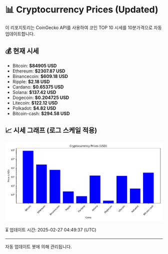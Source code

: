 
# 📊 Cryptocurrency Prices (Updated)

이 리포지토리는 CoinGecko API를 사용하여 코인 TOP 10 시세를 10분가격으로 자동 업데이트합니다.

## 💰 현재 시세
- Bitcoin: **$84905 USD**
- Ethereum: **$2307.87 USD**
- Binancecoin: **$609.18 USD**
- Ripple: **$2.18 USD**
- Cardano: **$0.65375 USD**
- Solana: **$137.42 USD**
- Dogecoin: **$0.204725 USD**
- Litecoin: **$122.12 USD**
- Polkadot: **$4.82 USD**
- Bitcoin-cash: **$294.58 USD**

## 📈 시세 그래프 (로그 스케일 적용)
![Crypto Prices](crypto_prices.png)

⏳ 업데이트 시간: 2025-02-27 04:49:37 (UTC)

---
자동 업데이트 봇에 의해 관리됩니다.
